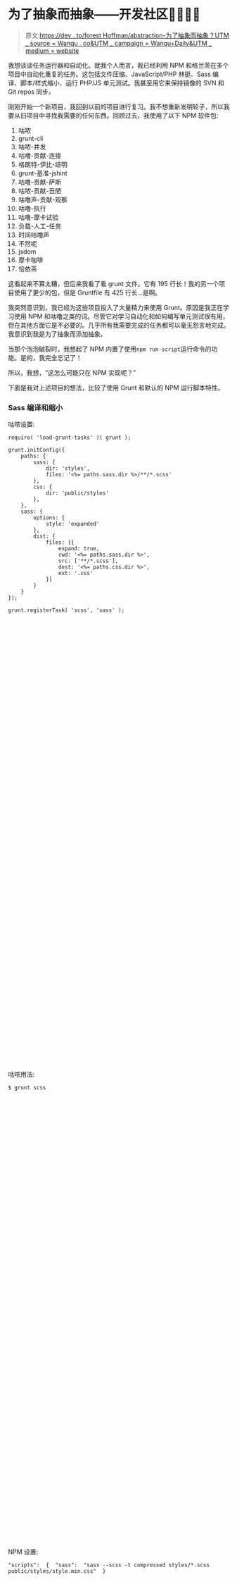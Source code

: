 # 为了抽象而抽象——开发社区👩‍💻👨‍💻

> 原文:[https://dev . to/forest Hoffman/abstraction-为了抽象而抽象？UTM _ source = Wanqu . co&UTM _ campaign = Wanqu+Daily&UTM _ medium = website](https://dev.to/foresthoffman/abstraction-for-the-sake-of-abstraction?utm_source=wanqu.co&utm_campaign=Wanqu+Daily&utm_medium=website)

我想谈谈任务运行器和自动化。就我个人而言，我已经利用 NPM 和格兰茨在多个项目中自动化重复的任务。这包括文件压缩、JavaScript/PHP 林挺、Sass 编译、脚本/样式缩小、运行 PHP/JS 单元测试。我甚至用它来保持镜像的 SVN 和 Git repos 同步。

刚刚开始一个新项目，我回到以前的项目进行复习。我不想重新发明轮子，所以我要从旧项目中寻找我需要的任何东西。回顾过去，我使用了以下 NPM 软件包:

1.  咕哝
2.  grunt-cli
3.  咕哝-并发
4.  咕噜-贡献-连接
5.  格朗特-伊比-综明
6.  grunt-基准-jshint
7.  咕噜-贡献-萨斯
8.  咕哝-贡献-丑陋
9.  咕噜声-贡献-观察
10.  咕噜-执行
11.  咕噜-摩卡试验
12.  负载-人工-任务
13.  时间咕噜声
14.  不然呢
15.  jsdom
16.  摩卡咖啡
17.  恰依茶

这看起来不算太糟，但后来我看了看 grunt 文件。它有 195 行长！我的另一个项目使用了更少的包，但是 Gruntfile 有 425 行长...是啊。

我突然意识到，我已经为这些项目投入了大量精力来使用 Grunt。原因是我正在学习使用 NPM 和咕噜之类的词。尽管它对学习自动化和如何编写单元测试很有用，但在其他方面它是不必要的。几乎所有我需要完成的任务都可以毫无怨言地完成。我意识到我是为了抽象而添加抽象。

当那个泡泡破裂时，我想起了 NPM 内置了使用`npm run-script`运行命令的功能。是的，我完全忘记了！

所以，我想，“这怎么可能只在 NPM 实现呢？”

下面是我对上述项目的想法，比较了使用 Grunt 和默认的 NPM 运行脚本特性。

### [](#sass-compilation-and-minification)Sass 编译和缩小

咕哝设置:

```
require( 'load-grunt-tasks' )( grunt );

grunt.initConfig({
    paths: {
        sass: {
            dir: 'styles',
            files: '<%= paths.sass.dir %>/**/*.scss'
        },
        css: {
            dir: 'public/styles'
        },
    },
    sass: {
        options: {
            style: 'expanded'
        },
        dist: {
            files: [{
                expand: true,
                cwd: '<%= paths.sass.dir %>',
                src: ['**/*.scss'],
                dest: '<%= paths.css.dir %>',
                ext: '.css'
            }]
        }
    }
});

grunt.registerTask( 'scss', 'sass' ); 
```

<svg viewBox="0 0 24 24" class="highlight-action crayons-icon highlight-action--fullscreen-on"><title>Enter fullscreen mode</title></svg> <svg viewBox="0 0 24 24" class="highlight-action crayons-icon highlight-action--fullscreen-off"><title>Exit fullscreen mode</title></svg>

咕哝用法:

```
$ grunt scss 
```

<svg viewBox="0 0 24 24" class="highlight-action crayons-icon highlight-action--fullscreen-on"><title>Enter fullscreen mode</title></svg> <svg viewBox="0 0 24 24" class="highlight-action crayons-icon highlight-action--fullscreen-off"><title>Exit fullscreen mode</title></svg>

NPM 设置:

```
"scripts":  {  "sass":  "sass --scss -t compressed styles/*.scss public/styles/style.min.css"  } 
```

<svg viewBox="0 0 24 24" class="highlight-action crayons-icon highlight-action--fullscreen-on"><title>Enter fullscreen mode</title></svg> <svg viewBox="0 0 24 24" class="highlight-action crayons-icon highlight-action--fullscreen-off"><title>Exit fullscreen mode</title></svg>

NPM 用法:

```
$ npm run sass 
```

<svg viewBox="0 0 24 24" class="highlight-action crayons-icon highlight-action--fullscreen-on"><title>Enter fullscreen mode</title></svg> <svg viewBox="0 0 24 24" class="highlight-action crayons-icon highlight-action--fullscreen-off"><title>Exit fullscreen mode</title></svg>

### [](#javascript-linting-compression-and-minification)JavaScript 林挺、压缩和缩小

咕哝设置:

```
require( 'load-grunt-tasks' )( grunt );

grunt.initConfig({
    paths: {
        js: {
            source: 'scripts/*.js',
            public_dir: 'public/scripts/',
            public_dest: '<%= paths.js.public_dir %>main.js',
            public_ugly: '<%= paths.js.public_dir %>main.min.js',
            files: [
                '<%= paths.js.source %>',
                'Gruntfile.js',
                'test/**/*.js',
                '!test/utils/**/*.js'
            ]
        },
    },
    concat: {
        js: {
            src: '<%= paths.js.source %>',
            dest: '<%= paths.js.public_dest %>'
        }
    },
    uglify: {
        options: {
            mangle: {
                except: ['jQuery']
            }
        },
        target: {
            files: {
                '<%= paths.js.public_ugly %>': ['<%= paths.js.public_dest %>']
            }
        }
    },
    jshint: {
        options: {
            curly: true,
            eqeqeq: true,
            browser: true,
            devel: true,
            undef: true,
            unused: false,
            mocha: true,
            globals: {
                'jQuery': true,
                'module': true,
                'require': true,
                'window': true,
                'global': true
            }
        },
        dist: '<%= paths.js.files %>'
    }
});

grunt.registerTask( 'js', [ 'jshint', 'uglify', 'concat' ] ); 
```

<svg viewBox="0 0 24 24" class="highlight-action crayons-icon highlight-action--fullscreen-on"><title>Enter fullscreen mode</title></svg> <svg viewBox="0 0 24 24" class="highlight-action crayons-icon highlight-action--fullscreen-off"><title>Exit fullscreen mode</title></svg>

咕哝用法:

```
$ grunt js 
```

<svg viewBox="0 0 24 24" class="highlight-action crayons-icon highlight-action--fullscreen-on"><title>Enter fullscreen mode</title></svg> <svg viewBox="0 0 24 24" class="highlight-action crayons-icon highlight-action--fullscreen-off"><title>Exit fullscreen mode</title></svg>

NPM 设置:

```
"scripts":  {  "js":  "jshint scripts/*.js test/*.test.js && uglifyjs scripts/*.js -cmo public/scripts/word_search.min.js"  } 
```

<svg viewBox="0 0 24 24" class="highlight-action crayons-icon highlight-action--fullscreen-on"><title>Enter fullscreen mode</title></svg> <svg viewBox="0 0 24 24" class="highlight-action crayons-icon highlight-action--fullscreen-off"><title>Exit fullscreen mode</title></svg>

NPM 用法:

```
$ npm run js 
```

<svg viewBox="0 0 24 24" class="highlight-action crayons-icon highlight-action--fullscreen-on"><title>Enter fullscreen mode</title></svg> <svg viewBox="0 0 24 24" class="highlight-action crayons-icon highlight-action--fullscreen-off"><title>Exit fullscreen mode</title></svg>

### [](#mocha-unit-tests)摩卡单元测试

咕哝设置:

```
require( 'load-grunt-tasks' )( grunt );

grunt.initConfig({
    paths: {
        test: {
            files: 'test/**/*.test.js'
        },
    },
    mochaTest: {
        test: {
            options: {
                reporter: 'spec',
                require: 'test/utils/jsdom-config.js'
            },
            src: '<%= paths.test.files %>'
        }
    }
});

grunt.registerTask( 'mocha', 'mochaTest' ); 
```

<svg viewBox="0 0 24 24" class="highlight-action crayons-icon highlight-action--fullscreen-on"><title>Enter fullscreen mode</title></svg> <svg viewBox="0 0 24 24" class="highlight-action crayons-icon highlight-action--fullscreen-off"><title>Exit fullscreen mode</title></svg>

咕哝用法:

```
$ grunt mocha 
```

<svg viewBox="0 0 24 24" class="highlight-action crayons-icon highlight-action--fullscreen-on"><title>Enter fullscreen mode</title></svg> <svg viewBox="0 0 24 24" class="highlight-action crayons-icon highlight-action--fullscreen-off"><title>Exit fullscreen mode</title></svg>

NPM 设置:

```
"scripts":  {  "test":  "mocha -R spec -r test/utils/jsdom-config.js test/*.test.js"  } 
```

<svg viewBox="0 0 24 24" class="highlight-action crayons-icon highlight-action--fullscreen-on"><title>Enter fullscreen mode</title></svg> <svg viewBox="0 0 24 24" class="highlight-action crayons-icon highlight-action--fullscreen-off"><title>Exit fullscreen mode</title></svg>

NPM 用途:

由于`npm run-script`接受`test`作为预定义任务，所以命令更短！

```
$ npm test 
```

<svg viewBox="0 0 24 24" class="highlight-action crayons-icon highlight-action--fullscreen-on"><title>Enter fullscreen mode</title></svg> <svg viewBox="0 0 24 24" class="highlight-action crayons-icon highlight-action--fullscreen-off"><title>Exit fullscreen mode</title></svg>

### [](#deployment)部署

我的源目录就在我的分发目录旁边。部署的繁重任务需要`grunt-exec`依赖项，它允许运行命令行表达式。在将`public/`目录复制到分发目录之前，部署任务运行所有的林挺、丑化和 sass 编译。为了简洁起见，我不打算再次列出所有的任务，只列出关键的任务。

咕哝设置:

```
require( 'load-grunt-tasks' )( grunt );

grunt.initConfig({
    pkg: grunt.file.readJSON( 'package.json' ),
    paths: {
        host: {
            dir: '../foresthoffman.github.io/<%= pkg.name %>/'
        },
        source: {
            dir: 'public/'
        }
    },
    /* Other task definitions */
    exec: {
        copy: {
            cmd: function () {
                var host_dir_path = grunt.template.process( '<%= paths.host.dir %>' );
                var source_dir_path = grunt.template.process( '<%= paths.source.dir %>' );

                var copy_command = 'cp -r ' + source_dir_path + '  ' + host_dir_path;

                return copy_command;
            }
        }
    },
});

grunt.registerTask( 'build', [
    'jshint', 
    'sass', 
    'cssmin', 
    'mochaTest', 
    'concat', 
    'uglify', 
    'exec:zip'
]);
grunt.registerTask( 'deploy', [ 'build', 'exec:copy' ] ); 
```

<svg viewBox="0 0 24 24" class="highlight-action crayons-icon highlight-action--fullscreen-on"><title>Enter fullscreen mode</title></svg> <svg viewBox="0 0 24 24" class="highlight-action crayons-icon highlight-action--fullscreen-off"><title>Exit fullscreen mode</title></svg>

咕哝用法:

```
$ grunt deploy 
```

<svg viewBox="0 0 24 24" class="highlight-action crayons-icon highlight-action--fullscreen-on"><title>Enter fullscreen mode</title></svg> <svg viewBox="0 0 24 24" class="highlight-action crayons-icon highlight-action--fullscreen-off"><title>Exit fullscreen mode</title></svg>

NPM 设置:

我制作了一个简单的 bash 脚本，这样我就可以完全放弃这个任务了。

```
##
# cp_public
##

if [ ! $# == 2 ] || [ ! -d $1 ] || [ ! -d $2 ]; then echo "cp_public /path/to/source /path/to/dist"
    exit fi

# the name property line from the package.json file in the current directory
name_line=$(grep -Ei "^\s*\"name\":\s\".*\",$" package.json | grep -oEi "[^\",]+")

# the package name by itself
name=$(echo $name_line | cut -d " " -f 3)

path_reg="\/"

source_path="$(echo ${1%$path_reg})/"
dist_path="$(echo ${2%$path_reg})/$name"

cp -r $source_path $dist_path 
```

<svg viewBox="0 0 24 24" class="highlight-action crayons-icon highlight-action--fullscreen-on"><title>Enter fullscreen mode</title></svg> <svg viewBox="0 0 24 24" class="highlight-action crayons-icon highlight-action--fullscreen-off"><title>Exit fullscreen mode</title></svg>

```
"scripts":  {  "deploy":  "./cp_public public/ ../foresthoffman.github.io/"  } 
```

<svg viewBox="0 0 24 24" class="highlight-action crayons-icon highlight-action--fullscreen-on"><title>Enter fullscreen mode</title></svg> <svg viewBox="0 0 24 24" class="highlight-action crayons-icon highlight-action--fullscreen-off"><title>Exit fullscreen mode</title></svg>

NPM 用法:

```
$ npm run deploy 
```

<svg viewBox="0 0 24 24" class="highlight-action crayons-icon highlight-action--fullscreen-on"><title>Enter fullscreen mode</title></svg> <svg viewBox="0 0 24 24" class="highlight-action crayons-icon highlight-action--fullscreen-off"><title>Exit fullscreen mode</title></svg>

### [](#watchers)观察者

我选择使用 [`npm-watch`](https://www.npmjs.com/package/npm-watch) 包，而不是使用 Grunt 来运行并发文件观察器。这允许我指示 X 个脚本(来自我的`package.json`文件的脚本属性)和当观察器激活时应该触发脚本的文件。我只需要让观察者处理 js 文件的变化，因为 sass 命令有它自己的`--watch`参数。

那么 watch 语句的配置如下所示:

```
"watch":  {  "js":  "scripts/*.js"  },  "script":  {  "js":  "uglifyjs scripts/*.js -cmo public/scripts/main.min.js",  "watch":  "npm-watch"  } 
```

<svg viewBox="0 0 24 24" class="highlight-action crayons-icon highlight-action--fullscreen-on"><title>Enter fullscreen mode</title></svg> <svg viewBox="0 0 24 24" class="highlight-action crayons-icon highlight-action--fullscreen-off"><title>Exit fullscreen mode</title></svg>

然后可以通过`npm run watch`运行。

在写这篇文章的时候，我实际上实现了我在这里提到的改变。我已经删除了我的`Gruntfile`，剩下的是我的`package.json`中的配置和我在`cp_public`中的新 bash 脚本。一切都在按计划进行。呜！

`package.json`...

```
"devDependencies":  {  "chai":  "^3.4.1",  "jsdom":  "^7.2.2",  "mocha":  "^2.3.4",  "npm-watch":  "^0.1.7",  "sinon":  "^1.17.2"  }  ...  "watch":  {  "js":  "scripts/*.js"  },  "scripts":  {  "deploy":  "./cp_public public/ ../foresthoffman.github.io/ || true",  "sass":  "sass --scss -t compressed styles/*.scss public/styles/style.min.css",  "sassWatch":  "sass --watch --scss -t compressed styles/style.scss:public/styles/style.min.css",  "js":  "uglifyjs scripts/*.js -cmo public/scripts/main.min.js",  "test":  "mocha -R spec -r test/utils/jsdom-config.js test/*.test.js || true",  "testWatch":  "mocha -w -R spec -r test/utils/jsdom-config.js test/*.test.js || true",  "watch":  "npm-watch"  } 
```

<svg viewBox="0 0 24 24" class="highlight-action crayons-icon highlight-action--fullscreen-on"><title>Enter fullscreen mode</title></svg> <svg viewBox="0 0 24 24" class="highlight-action crayons-icon highlight-action--fullscreen-off"><title>Exit fullscreen mode</title></svg>

和`cp_public`...

```
#!/bin/bash

##
# cp_public
#
# Copies the source directory to the target directory.
#
# Usage: cp_public /path/to/source /path/to/dist
# 
# The package.json file, from which the package name is collected is relative to where this script
# is executed. It uses the current directory. That is why this script should be placed next to the
# package.json file in the project's hierarchy.
##

if [ ! $# == 2 ] || [ ! -d $1 ] || [ ! -d $2 ]; then echo "cp_public /path/to/source /path/to/dist"
    exit fi

# the name property line from the package.json file in the current directory
name_line=$(grep -Ei "^\s*\"name\":\s\".*\",$" package.json | grep -oEi "[^\",]+")

# the package name by itself
name=$(echo $name_line | cut -d " " -f 3)

path_reg="\/"

source_path="$(echo ${1%$path_reg})/"
dist_path="$(echo ${2%$path_reg})/$name"

cp -r $source_path $dist_path 
```

<svg viewBox="0 0 24 24" class="highlight-action crayons-icon highlight-action--fullscreen-on"><title>Enter fullscreen mode</title></svg> <svg viewBox="0 0 24 24" class="highlight-action crayons-icon highlight-action--fullscreen-off"><title>Exit fullscreen mode</title></svg>

### [](#thats-all-folks)那都是乡亲们！

我承认，如果没有更多的依赖性，没有多少好的并发包。这样，使用 Grunt(或其他跑步者)是有益的。就我个人而言，我不能再为看起来相对微小的好处而增加复杂性。

我喜欢工具和自动化。我认为编写单元测试是一件非常奇妙并且非常值得的事情。然而，我觉得我们用来自动化基本任务的工具增加了太多的复杂性。由于 web 开发生态系统的发展速度，我每天都看到越来越多的这种情况。

还有人有同样的感觉吗？有没有人陷入了无法证明移除这些依赖项是正确的境地？有人仍然是跑步者的超级粉丝，并且会在未来的项目中使用他们吗？

必备 xkcd 漫画插件:

[![](../Images/56a51e7f355ebe62f917e35f417ab731.png)T2】](http://xkcd.com/927/)